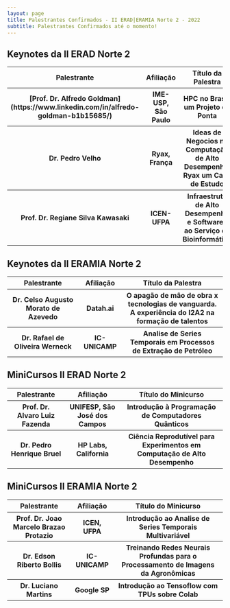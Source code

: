 ```yaml
---
layout: page
title: Palestrantes Confirmados - II ERAD|ERAMIA Norte 2 - 2022
subtitle: Palestrantes Confirmados até o momento!
---
```




## Keynotes da II ERAD Norte 2

<table style="width:100%">
  <tr>
    <th><strong>Palestrante</strong></th>
        <th><strong>Afiliação</strong></th>   
    <th><strong>Título da Palestra</strong></th>    
  </tr>
  <tr>
    <th>[Prof. Dr. Alfredo Goldman](https://www.linkedin.com/in/alfredo-goldman-b1b15685/)</th>
    <th>IME-USP, São Paulo</th>   
    <th> HPC no Brasil, um Projeto de Ponta</th>    
  </tr>
  <tr>
    <th>Dr. Pedro Velho</th>
    <th>Ryax, França</th>    
    <th>Ideas de Negocios na Computação de Alto Desempenho: Ryax um Caso de Estudo</th>    
  </tr>
    <tr>
    <th>Prof. Dr. Regiane Silva Kawasaki</th>
    <th>ICEN-UFPA</th>
    <th>Infraestruta de Alto Desempenho e Softwares ao Serviço da Bioinformática</th>    
  </tr>
</table>


## Keynotes da II ERAMIA Norte 2

<table style="width:100%">
  <tr>
    <th><strong>Palestrante</strong></th>
     <th><strong>Afiliação</strong></th> 
    <th><strong>Título da Palestra</strong></th>    
  </tr>
  <tr>
    <th>Dr. Celso Augusto Morato de Azevedo </th>
    <th>Datah.ai </th>
    <th> O apagão de mão de obra x tecnologias de vanguarda. <br>A experiência do I2A2 na formação de talentos</th>    
  </tr>
  <tr>
    <th>Dr. Rafael de Oliveira Werneck</th>
    <th>IC-UNICAMP</th>
    <th>Analise de Series Temporais em Processos de Extração de Petróleo</th>    
    </tr>
</table>


## MiniCursos II ERAD Norte 2

<table style="width:100%">
  <tr>
    <th><strong>Palestrante</strong></th>
    <th><strong>Afiliação</strong></th> 
    <th><strong>Título do Minicurso</strong></th>    
  </tr>
  <tr>
    <th>Prof. Dr. Alvaro Luiz Fazenda</th>
    <th>UNIFESP, São José dos Campos</th>
    <th>Introdução à Programação de Computadores Quânticos</th>    
  </tr>
  <tr>
    <th>Dr. Pedro Henrique Bruel</th>
    <th>HP Labs, California</th>
    <th>Ciência Reprodutível para Experimentos em Computação de Alto Desempenho</th>    
  </tr>
</table>


## MiniCursos II ERAMIA Norte 2

<table style="width:100%">
  <tr>
    <th><strong>Palestrante</strong></th>
    <th><strong>Afiliação</strong></th> 
    <th><strong>Título do Minicurso</strong></th>    
  </tr>
  <tr>
    <th>Prof. Dr. Joao Marcelo Brazao Protazio</th>
        <th>ICEN, UFPA</th>
    <th>Introdução ao Analise de Series Temporais Multivariável</th>    
  </tr>
  <tr>
  <tr>
    <th>Dr. Edson Riberto Bollis</th>
     <th>IC-UNICAMP</th>
    <th>Treinando Redes Neurais Profundas para o Processamento de Imagens da Agronômicas</th>    
  </tr>
  <tr>
    <th>Dr. Luciano Martins </th>
    <th>Google SP</th>
    <th>Introdução ao Tensoflow com TPUs sobre Colab</th>    
  </tr>



<!--

| Syntax      | Description | Test Text     |
| :---        |    :----:   |          ---: |
| ![image](/erad_eramia-no2/assets/images/palestrantes/goldman.jpeg){: style="float: left"}      | Title       | Here's this   |
| ![image](/erad_eramia-no2/assets/images/palestrantes/goldman.jpeg){: style="float: left"}   | Text        | And more      |
-->

<!--
![image](/erad_eramia-no2/assets/images/logos/sponsors/cgi-nic_vetor_cor.png){: style="float: left"}

Some text.


![image](/erad_eramia-no2/assets/images/logos/sponsors/cgi-nic_vetor_cor.png){: style="float: left"}

Some text.

-->
